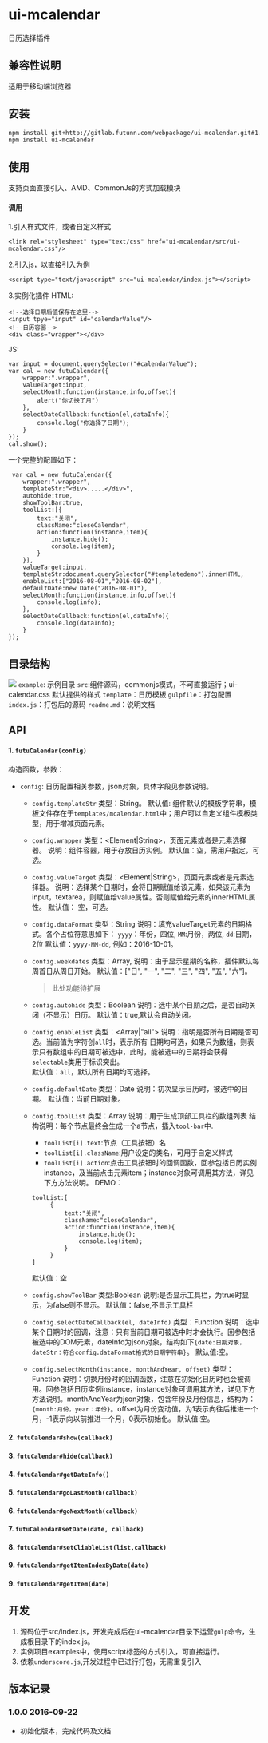 # ui-mcalendar
日历选择插件

## 兼容性说明
适用于移动端浏览器

## 安装

```sh
npm install git+http://gitlab.futunn.com/webpackage/ui-mcalendar.git#1.0.0
npm install ui-mcalendar
```

## 使用
支持页面直接引入、AMD、CommonJs的方式加载模块

#### 调用
1.引入样式文件，或者自定义样式 
```
<link rel="stylesheet" type="text/css" href="ui-mcalendar/src/ui-mcalendar.css"/>
```
2.引入js，以直接引入为例
```
<script type="text/javascript" src="ui-mcalendar/index.js"></script>
```
3.实例化插件
HTML:
```
<!--选择日期后值保存在这里-->
<input tpye="input" id="calendarValue"/>
<!--日历容器-->
<div class="wrapper"></div>
```
JS:
```
var input = document.querySelector("#calendarValue");
var cal = new futuCalendar({
    wrapper:".wrapper",
    valueTarget:input,
    selectMonth:function(instance,info,offset){
        alert("你切换了月") 
    },
    selectDateCallback:function(el,dataInfo){
        console.log("你选择了日期");
    }
});
cal.show();
```
一个完整的配置如下：
```
 var cal = new futuCalendar({
    wrapper:".wrapper",
    templateStr:"<div>.....</div>",
    autohide:true,
    showToolBar:true,
    toolList:[{
        text:"关闭",
        className:"closeCalendar",
        action:function(instance,item){
            instance.hide();
            console.log(item);
        }
    }],
    valueTarget:input,
    templateStr:document.querySelector("#templatedemo").innerHTML,
    enableList:["2016-08-01","2016-08-02"],
    defaultDate:new Date("2016-08-01"),
    selectMonth:function(instance,info,offset){
        console.log(info);
    },
    selectDateCallback:function(el,dataInfo){
        console.log(dataInfo);
    }
});
```

## 目录结构
![](asserts/1.png)
`example`: 示例目录
`src`:组件源码，commonjs模式，不可直接运行；ui-calendar.css 默认提供的样式
`template`：日历模板
`gulpfile`：打包配置
`index.js`：打包后的源码
`readme.md`：说明文档

## API
#### 1. `futuCalendar(config)`
构造函数，参数：

- `config`: 日历配置相关参数，json对象，具体字段见参数说明。
	- `config.templateStr`
	   类型：String。
	   默认值: 组件默认的模板字符串，模板文件存在于`templates/mcalendar.html`中；用户可以自定义组件模板类型，用于增减页面元素。

	- `config.wrapper`
	   类型：<Element|String>，页面元素或者是元素选择器。
       说明：组件容器，用于存放日历实例。
       默认值：空，需用户指定，可选。

    - `config.valueTarget`
	   类型：<Element|String>，页面元素或者是元素选择器。
       说明：选择某个日期时，会将日期赋值给该元素，如果该元素为input，textarea，则赋值给value属性。否则赋值给元素的innerHTML属性。
	   默认值： 空，可选。

	- `config.dataFormat`
	   类型：String
       说明：填充valueTarget元素的日期格式。各个占位符意思如下： `yyyy`：年份，四位, `MM`:月份，两位, `dd`:日期，2位
       默认值：`yyyy-MM-dd`, 例如：2016-10-01。

    - `config.weekdates`
       类型：Array,
       说明：由于显示星期的名称，插件默认每周首日从周日开始。
	   默认值：["日", "一", "二", "三", "四", "五", "六"]。
	   > 此处功能待扩展
	  
    - `config.autohide`
       类型：Boolean
       说明：选中某个日期之后，是否自动关闭（不显示）日历。
	   默认值：true,默认会自动关闭。
    
    - `config.enableList`
	   类型：<Array|"all">
	   说明：指明是否所有日期是否可选。当前值为字符创`all`时，表示所有 日期均可选，如果只为数组，则表示只有数组中的日期可被选中，此时，能被选中的日期将会获得 `selectable`类用于标识突出。   
       默认值：`all`，默认所有日期均可选择。

    - `config.defaultDate`
       类型：Date
       说明：初次显示日历时，被选中的日期。
	   默认值：当前日期对象。

    - `config.toolList`
       类型：Array
	   说明：用于生成顶部工具栏的数组列表
	   结构说明：每个节点最终会生成一个a节点，插入`tool-bar`中.
       - `toolList[i].text`:节点（工具按钮）名
       - `toolList[i].className`:用户设定的类名，可用于自定义样式
	   - `toolList[i].action`:点击工具按钮时的回调函数，回参包括日历实例instance，及当前点击元素item；instance对象可调用其方法，详见下方方法说明。
	   DEMO：
       ```
	   toolList:[
			{
                text:"关闭",
                className:"closeCalendar",
                action:function(instance,item){
                    instance.hide();
                    console.log(item);
                }
            }
	   ]
       ```
	   默认值：空

    - `config.showToolBar`
       类型:Boolean
	   说明:是否显示工具栏，为true时显示，为false则不显示。
	   默认值：false,不显示工具栏
    - `config.selectDateCallback(el, dateInfo)`
       类型：Function
	   说明：选中某个日期时的回调，注意：只有当前日期可被选中时才会执行。回参包括被选中的DOM元素，dateInfo为json对象，结构如下`{date:日期对象，dateStr：符合config.dataFormat格式的日期字符串}`。
	   默认值:空。

    - `config.selectMonth(instance, monthAndYear, offset)`
       类型：Function
	   说明：切换月份时的回调函数，注意在初始化日历时也会被调用。回参包括日历实例instance，instance对象可调用其方法，详见下方方法说明。monthAndYear为json对象，包含年份及月份信息，结构为：`{month:月份，year：年份}`。offset为月份变动值，为1表示向往后推进一个月，-1表示向以前推进一个月，0表示初始化。
	   默认值:空。

#### 2. `futuCalendar#show(callback)`
#### 3. `futuCalendar#hide(callback)`
#### 4. `futuCalendar#getDateInfo()`
#### 5. `futuCalendar#goLastMonth(callback)`
#### 6. `futuCalendar#goNextMonth(callback)`
#### 7. `futuCalendar#setDate(date, callback)`
#### 8. `futuCalendar#setCliableList(list,callback)`
#### 9. `futuCalendar#getItemIndexByDate(date)`
#### 9. `futuCalendar#getItem(date)`


## 开发
1. 源码位于src/index.js，开发完成后在ui-mcalendar目录下运营`gulp`命令，生成根目录下的index.js。
2. 实例项目examples中，使用script标签的方式引入，可直接运行。
3. 依赖`underscore.js`,开发过程中已进行打包，无需重复引入

## 版本记录

### 1.0.0 2016-09-22
- 初始化版本，完成代码及文档
